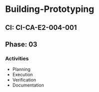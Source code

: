 # Building-Prototyping

## CI: CI-CA-E2-004-001
## Phase: 03

### Activities
- Planning
- Execution
- Verification
- Documentation
